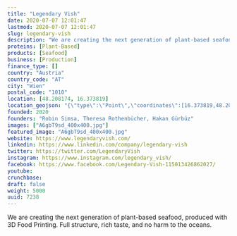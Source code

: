 ```yaml
---
title: "Legendary Vish"
date: 2020-07-07 12:01:47
lastmod: 2020-07-07 12:01:47
slug: legendary-vish
description: "We are creating the next generation of plant-based seafood, produced with 3D Food Printing. Full structure, rich taste, and no harm to the oceans."
proteins: [Plant-Based]
products: [Seafood]
business: [Production]
finance_type: []
country: "Austria"
country_code: "AT"
city: "Wien"
postal_code: "1010"
location: [48.208174, 16.373819]
location_geojson: "{\"type\":\"Point\",\"coordinates\":[16.373819,48.208174]}"
founded: 2020
founders: "Robin Simsa, Theresa Rothenbücher, Hakan Gürbüz"
images: ["A6gbT9sd_400x400.jpg"]
featured_image: "A6gbT9sd_400x400.jpg"
website: https://www.legendaryvish.com/
linkedin: https://www.linkedin.com/company/legendary-vish
twitter: https://twitter.com/LegendaryVish
instagram: https://www.instagram.com/legendary_vish/
facebook: https://www.facebook.com/Legendary-Vish-115013426862027/
youtube: 
crunchbase: 
draft: false
weight: 5000
uuid: 7238
---
```

We are creating the next generation of plant-based seafood, produced with 3D Food Printing. Full structure, rich taste, and no harm to the oceans.
